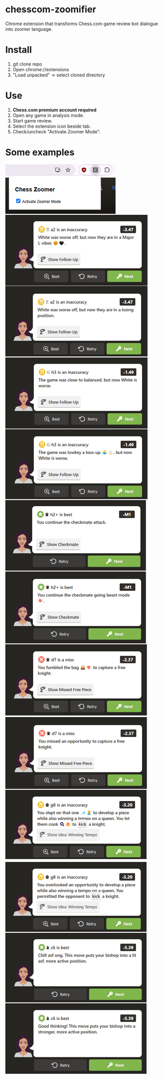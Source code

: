 # chesscom-zoomifier
Chrome extension that transforms Chess.com game review bot dialogue into zoomer language.

# Install
1. git clone repo
2. Open chrome://extensions
3. "Load unpacked" -> select cloned directory

# Use
1. **Chess.com premium account required**
2. Open any game in analysis mode.
3. Start game review.
4. Select the extension icon beside tab.
5. Check/uncheck "Activate Zoomer Mode".

# Some examples

![Extension popup](/screenshots/extension.png)
![Example translation](/screenshots/1.png)
![Example translation](/screenshots/2.png)
![Example translation](/screenshots/3.png)
![Example translation](/screenshots/4.png)
![Example translation](/screenshots/5.png)
![Example translation](/screenshots/6.png)